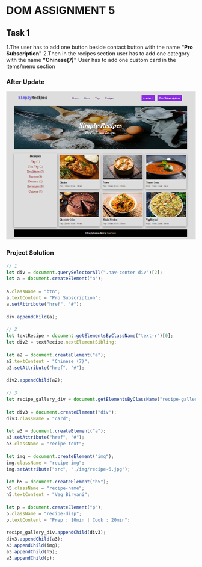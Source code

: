 # **DOM ASSIGNMENT 5**

## **Task 1**

1.The user has to add one button beside contact button with the name **"Pro Subscription"**
2.Then in the recipes section user has to add one category with the name **"Chinese(7)"**
User has to add one custom card in the items/menu section

### **After Update**

![Output Image](./myoutput/1.PNG)

### **Project Solution**

```js
// 1
let div = document.querySelectorAll(".nav-center div")[2];
let a = document.createElement("a");

a.className = "btn";
a.textContent = "Pro Subscription";
a.setAttribute("href", "#");

div.appendChild(a);

// 2
let textRecipe = document.getElementsByClassName("text-r")[0];
let div2 = textRecipe.nextElementSibling;

let a2 = document.createElement("a");
a2.textContent = "Chinese (7)";
a2.setAttribute("href", "#");

div2.appendChild(a2);

// 3
let recipe_gallery_div = document.getElementsByClassName("recipe-gallery")[0];

let div3 = document.createElement("div");
div3.className = "card";

let a3 = document.createElement("a");
a3.setAttribute("href", "#");
a3.className = "recipe-text";

let img = document.createElement("img");
img.className = "recipe-img";
img.setAttribute("src", "./img/recipe-6.jpg");

let h5 = document.createElement("h5");
h5.className = "recipe-name";
h5.textContent = "Veg Biryani";

let p = document.createElement("p");
p.className = "recipe-disp";
p.textContent = "Prep : 10min | Cook : 20min";

recipe_gallery_div.appendChild(div3);
div3.appendChild(a3);
a3.appendChild(img);
a3.appendChild(h5);
a3.appendChild(p);
```

